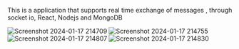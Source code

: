 This is a application that supports real time exchange of messages , through socket io, React, Nodejs and MongoDB



![Screenshot 2024-01-17 214709](https://github.com/SnehaJoshi34/final--chat--app/assets/110216199/23402499-99e3-47e5-a850-18886685b428)
![Screenshot 2024-01-17 214755](https://github.com/SnehaJoshi34/final--chat--app/assets/110216199/f143fbfd-548d-4e84-ac98-1532f05f3e53)
![Screenshot 2024-01-17 214807](https://github.com/SnehaJoshi34/final--chat--app/assets/110216199/2646a9aa-03bc-4774-b4ab-af13a1b901dd)
![Screenshot 2024-01-17 214830](https://github.com/SnehaJoshi34/final--chat--app/assets/110216199/9d9edbf7-4250-4076-a0c6-a32ce0d26bd1)
